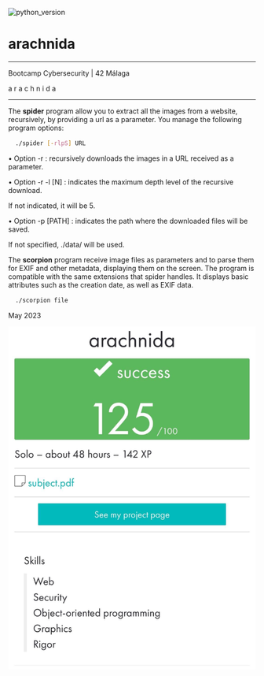 ![ [python_version](https://img.shields.io/badge/python-3.9%20%7C%203.10-blue) ](https://img.shields.io/badge/python-3.9%20%7C%203.10-blue)
# arachnida

_____________________________________
 Bootcamp Cybersecurity | 42 Málaga
 
 a r a c h n i d a
_____________________________________

The **spider** program allow you to extract all the images from a website, recursively, by providing a url as a parameter. 
You manage the following program options:

```bash
  ./spider [-rlpS] URL
```

• Option -r : recursively downloads the images in a URL received as a parameter.

• Option -r -l [N] : indicates the maximum depth level of the recursive download.

If not indicated, it will be 5.

• Option -p [PATH] : indicates the path where the downloaded files will be saved.

If not specified, ./data/ will be used.


The **scorpion** program receive image files as parameters and to parse them for EXIF and other metadata, displaying them on the screen.
The program is compatible with the same extensions that spider handles. It displays basic attributes such as the creation date, as well as EXIF data.

```bash
  ./scorpion file
```

May 2023


<p align="center"> <img src="https://github.com/cherrero42/BootCamp-Cybersecurity/blob/ea6132dc46f8dd15c875586b16e0b9494aa0d320/arachnida/arachnida.jpeg" /> </p>

